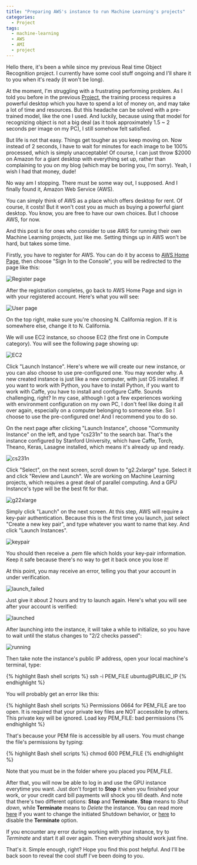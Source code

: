 ```yaml
---
title: "Preparing AWS's instance to run Machine Learning's projects"
categories:
  - Project
tags:
  - machine-learning
  - AWS
  - AMI
  - project
---
```


Hello there, it's been a while since my previous Real time Object Recognition project. I currently have some cool stuff ongoing and I'll share it to you when it's ready (it won't be long).

At the moment, I'm struggling with a frustrating performing problem. As I told you before in the previous [Project](https://chunml.github.io/ChunML.github.io/project/Real-Time-Object-Recognition-part-one/), the training process requires a powerful desktop which you have to spend a lot of money on, and may take a lot of time and resources. But this headache can be solved with a pre-trained model, like the one I used. And luckily, because using that model for recognizing object is not a big deal (as it took approximately 1.5 ~ 2 seconds per image on my PC), I still somehow felt satisfied.

But life is not that easy. Things get tougher as you keep moving on. Now instead of 2 seconds, I have to wait for minutes for each image to be 100% processed, which is simply unacceptable! Of course, I can just throw $2000 on Amazon for a giant desktop with everything set up, rather than complaining to you on my blog (which may be boring you, I'm sorry). Yeah, I wish I had that money, dude!

No way am I stopping. There must be some way out, I supposed. And I finally found it, Amazon Web Service (AWS).

You can simply think of AWS as a place which offers desktop for rent. Of course, it costs! But it won't cost you as much as buying a powerful giant desktop. You know, you are free to have our own choices. But I choose AWS, for now.

And this post is for ones who consider to use AWS for running their own Machine Learning projects, just like me. Setting things up in AWS won't be hard, but takes some time.

Firstly, you have to register for AWS. You can do it by access to [AWS Home Page](https://aws.amazon.com/), then choose "Sign In to the Console", you will be redirected to the page like this:

![Register page](/images/projects/prepare-aws-instance/register.jpg)

After the registration completes, go back to AWS Home Page and sign in with your registered account. Here's what you will see:

![User page](/images/projects/prepare-aws-instance/userpage.jpg)

On the top right, make sure you're choosing N. California region. If it is somewhere else, change it to N. California.

We will use EC2 instance, so choose EC2 (the first one in Compute category). You will see the following page showing up:

![EC2](/images/projects/prepare-aws-instance/ec2.jpg)

Click "Launch Instance". Here's where we will create our new instance, or you can also choose to use pre-configured one. You may wonder why. A new created instance is just like a new computer, with just OS installed. If you want to work with Python, you have to install Python, if you want to work with Caffe, you have to install and configure Caffe. Sounds challenging, right? In my case, although I got a few experiences working with environment configuration on my own PC, I don't feel like doing it all over again, especially on a computer belonging to someone else. So I choose to use the pre-configured one! And I recommend you to do so.

On the next page after clicking "Launch Instance", choose "Community Instance" on the left, and type "cs231n" to the search bar. That's the instance configured by Stanford University, which have Caffe, Torch, Theano, Keras, Lasagne installed, which means it's already up and ready.

![cs231n](/images/projects/prepare-aws-instance/cs231n.jpg)

Click "Select", on the next screen, scroll down to "g2.2xlarge" type. Select it and click "Review and Launch". We are working on Machine Learning projects, which requires a great deal of parallel computing. And a GPU Instance's type will be the best fit for that.

![g22xlarge](/images/projects/prepare-aws-instance/g22xlarge.jpg)

Simply click "Launch" on the next screen. At this step, AWS will require a key-pair authentication. Because this is the first time you launch, just select "Create a new key pair", and type whatever you want to name that key. And click "Launch Instances".

![keypair](/images/projects/prepare-aws-instance/keypair.jpg)

You should then receive a .pem file which holds your key-pair information. Keep it safe because there's no way to get it back once you lose it!

At this point, you may receive an error, telling you that your account in under verification.

![launch_failed](/images/projects/prepare-aws-instance/launch_failed.jpg)

Just give it about 2 hours and try to launch again. Here's what you will see after your account is verified:
 
![launched](/images/projects/prepare-aws-instance/launched.jpg) 

After launching into the instance, it will take a while to initialize, so you have to wait until the status changes to "2/2 checks passed":

![running](/images/projects/prepare-aws-instance/running.jpg) 

Then take note the instance's public IP address, open your local machine's terminal, type:

{% highlight Bash shell scripts %}
ssh -i PEM_FILE ubuntu@PUBLIC_IP
{% endhighlight %}

You will probably get an error like this:

{% highlight Bash shell scripts %}
Permissions 0664 for PEM_FILE are too open.
It is required that your private key files are NOT accessible by others.
This private key will be ignored.
Load key PEM_FILE: bad permissions
{% endhighlight %}

That's because your PEM file is accessible by all users. You must change the file's permissions by typing:

{% highlight Bash shell scripts %}
chmod 600 PEM_FILE
{% endhighlight %}

Note that you must be in the folder where you placed you PEM_FILE.

After that, you will now be able to log in and use the GPU instance everytime you want. Just don't forget to **Stop** it when you finished your work, or your credit card bill payments will shock you till death. And note that there's two different options: **Stop** and **Terminate**. **Stop** means to *Shut down*, while **Terminate** means to *Delete* the instance. You can read more [here](http://docs.aws.amazon.com/AWSEC2/latest/UserGuide/terminating-instances.html#Using_ChangingInstanceInitiatedShutdownBehavior) if you want to change the initiated Shutdown behavior, or [here](http://docs.aws.amazon.com/AWSEC2/latest/UserGuide/terminating-instances.html#Using_ChangingDisableAPITermination) to disable the **Terminate** option.

If you encounter any error during working with your instance, try to *Terminate* and start it all over again. Then everything should work just fine.

That's it. Simple enough, right? Hope you find this post helpful. And I'll be back soon to reveal the cool stuff I've been doing to you.
